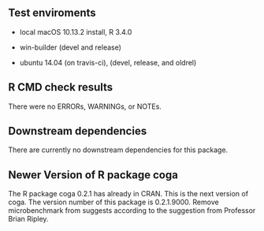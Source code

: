## Test enviroments

* local macOS 10.13.2 install, R 3.4.0

* win-builder (devel and release)

* ubuntu 14.04 (on travis-ci), (devel, release, and oldrel)


## R CMD check results
There were no ERRORs, WARNINGs, or NOTEs.


## Downstream dependencies

There are currently no downstream dependencies for this package.


## Newer Version of R package coga

The R package coga 0.2.1 has already in CRAN. This is the next version of coga. The version number of this package is 0.2.1.9000. Remove microbenchmark from suggests according to the suggestion from Professor Brian Ripley.
